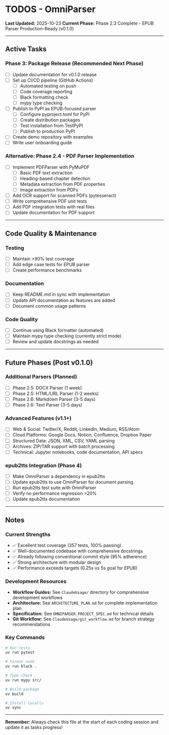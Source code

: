 # TODOS - OmniParser

**Last Updated:** 2025-10-23
**Current Phase:** Phase 2.3 Complete - EPUB Parser Production-Ready (v0.1.0)

---

## Active Tasks

### Phase 3: Package Release (Recommended Next Phase)
- [ ] Update documentation for v0.1.0 release
- [ ] Set up CI/CD pipeline (GitHub Actions)
  - [ ] Automated testing on push
  - [ ] Code coverage reporting
  - [ ] Black formatting check
  - [ ] mypy type checking
- [ ] Publish to PyPI as EPUB-focused parser
  - [ ] Configure pyproject.toml for PyPI
  - [ ] Create distribution packages
  - [ ] Test installation from TestPyPI
  - [ ] Publish to production PyPI
- [ ] Create demo repository with examples
- [ ] Write user onboarding guide

### Alternative: Phase 2.4 - PDF Parser Implementation
- [ ] Implement PDFParser with PyMuPDF
  - [ ] Basic PDF text extraction
  - [ ] Heading-based chapter detection
  - [ ] Metadata extraction from PDF properties
  - [ ] Image extraction from PDFs
- [ ] Add OCR support for scanned PDFs (pytesseract)
- [ ] Write comprehensive PDF unit tests
- [ ] Add PDF integration tests with real files
- [ ] Update documentation for PDF support

---

## Code Quality & Maintenance

### Testing
- [ ] Maintain >90% test coverage
- [ ] Add edge case tests for EPUB parser
- [ ] Create performance benchmarks

### Documentation
- [ ] Keep README.md in sync with implementation
- [ ] Update API documentation as features are added
- [ ] Document common usage patterns

### Code Quality
- [ ] Continue using Black formatter (automated)
- [ ] Maintain mypy type checking (currently strict mode)
- [ ] Review and update docstrings as needed

---

## Future Phases (Post v0.1.0)

### Additional Parsers (Planned)
- [ ] Phase 2.5: DOCX Parser (1 week)
- [ ] Phase 2.5: HTML/URL Parser (1-2 weeks)
- [ ] Phase 2.6: Markdown Parser (3-5 days)
- [ ] Phase 2.6: Text Parser (3-5 days)

### Advanced Features (v1.1+)
- [ ] Web & Social: Twitter/X, Reddit, LinkedIn, Medium, RSS/Atom
- [ ] Cloud Platforms: Google Docs, Notion, Confluence, Dropbox Paper
- [ ] Structured Data: JSON, XML, CSV, YAML parsing
- [ ] Archives: ZIP/TAR support with batch processing
- [ ] Technical: Jupyter notebooks, code documentation, API specs

### epub2tts Integration (Phase 4)
- [ ] Make OmniParser a dependency in epub2tts
- [ ] Update epub2tts to use OmniParser for document parsing
- [ ] Run epub2tts test suite with OmniParser
- [ ] Verify no performance regression >20%
- [ ] Update epub2tts documentation

---

## Notes

### Current Strengths
- ✅ Excellent test coverage (357 tests, 100% passing)
- ✅ Well-documented codebase with comprehensive docstrings
- ✅ Already following conventional commit style (95% adherence)
- ✅ Strong architecture with modular design
- ✅ Performance exceeds targets (0.25s vs 5s goal for EPUB)

### Development Resources
- **Workflow Guides:** See `ClaudeUsage/` directory for comprehensive development workflows
- **Architecture:** See `ARCHITECTURE_PLAN.md` for complete implementation plan
- **Specification:** See `OMNIPARSER_PROJECT_SPEC.md` for technical details
- **Git Workflow:** See `ClaudeUsage/git_workflow.md` for branch strategy recommendations

### Key Commands
```bash
# Run tests
uv run pytest

# Format code
uv run black .

# Type check
uv run mypy src/

# Build package
uv build

# Install locally
uv sync
```

---

**Remember:** Always check this file at the start of each coding session and update it as tasks progress!
